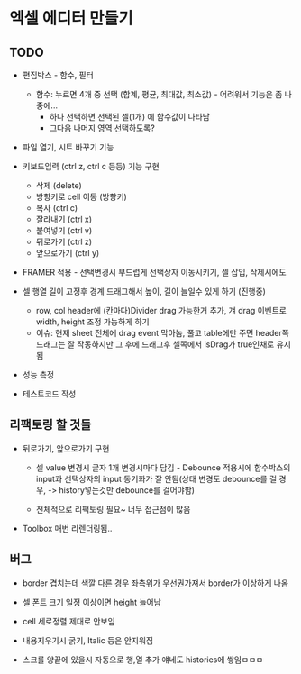 # 엑셀 에디터 만들기

## TODO 
- 편집박스 - 함수, 필터
  - 함수: 누르면 4개 중 선택 (합계, 평균, 최대값, 최소값) - 어려워서 기능은 좀 나중에...
    - 하나 선택하면 선택된 셀(1개) 에 함수값이 나타남
    - 그다음 나머지 영역 선택하도록?
- 파일 열기, 시트 바꾸기 기능
- 키보드입력 (ctrl z, ctrl c 등등) 기능 구현
  - 삭제 (delete)
  - 방향키로 cell 이동 (방향키)
  - 복사 (ctrl c)
  - 잘라내기 (ctrl x)
  - 붙여넣기 (ctrl v)
  - 뒤로가기 (ctrl z)
  - 앞으로가기 (ctrl y)

- FRAMER 적용 - 선택변경시 부드럽게 선택상자 이동시키기, 셀 삽입, 삭제시에도
- 셀 행열 길이 고정후 경계 드래그해서 높이, 길이 늘일수 있게 하기 (진행중)
  - row, col header에 (칸마다)Divider drag 가능한거 추가, 걔 drag 이벤트로 width, height 조정 가능하게 하기
  - 이슈: 현재 sheet 전체에 drag event 막아놈, 풀고 table에만 주면 header쪽 드래그는 잘 작동하지만 그 후에 드래그후 셀쪽에서 isDrag가 true인채로 유지됨
- 성능 측정
- 테스트코드 작성

## 리팩토링 할 것들

- 뒤로가기, 앞으로가기 구현

  - 셀 value 변경시 글자 1개 변경시마다 담김 - Debounce 적용시에 함수박스의 input과 선택상자의 input 동기화가 잘 안됨(상태 변경도 debounce를 걸 경우, -> history넣는것만 debounce를 걸어야함)

  - 전체적으로 리팩토링 필요~ 너무 접근점이 많음

- Toolbox 매번 리렌더링됨..

## 버그

- border 겹치는데 색깔 다른 경우 좌측위가 우선권가져서 border가 이상하게 나옴
- 셀 폰트 크기 일정 이상이면 height 늘어남

- cell 세로정렬 제대로 안보임

- 내용지우기시 굵기, Italic 등은 안지워짐

- 스크롤 양끝에 있을시 자동으로 행,열 추가 얘네도 histories에 쌓임ㅁㅁㅁ